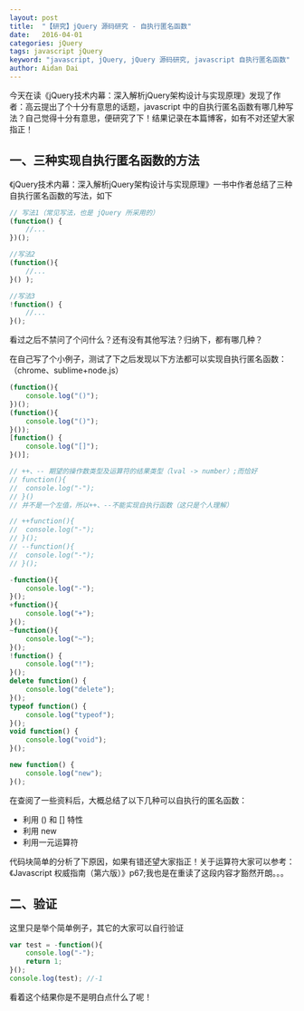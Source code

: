 ```yaml
---
layout: post
title:  "【研究】jQuery 源码研究 - 自执行匿名函数"
date:   2016-04-01
categories: jQuery
tags: javascript jQuery
keyword: "javascript, jQuery, jQuery 源码研究, javascript 自执行匿名函数"
author: Aidan Dai
---
```


今天在读《jQuery技术内幕：深入解析jQuery架构设计与实现原理》发现了作者：高云提出了个十分有意思的话题，javascript 中的自执行匿名函数有哪几种写法？自己觉得十分有意思，便研究了下！结果记录在本篇博客，如有不对还望大家指正！

## 一、三种实现自执行匿名函数的方法

《jQuery技术内幕：深入解析jQuery架构设计与实现原理》一书中作者总结了三种自执行匿名函数的写法，如下

```javascript
// 写法1（常见写法，也是 jQuery 所采用的）
(function() {
    //...
})();

//写法2
(function(){
    //...
}() );

//写法3
!function() {
    //...
}();
```

看过之后不禁问了个问什么？还有没有其他写法？归纳下，都有哪几种？

在自己写了个小例子，测试了下之后发现以下方法都可以实现自执行匿名函数：（chrome、sublime+node.js）

```javascript
(function(){
	console.log("()");
})();
(function(){
	console.log("()");
}());
[function() {
	console.log("[]");
}()];

// ++、-- 期望的操作数类型及运算符的结果类型（lval -> number）;而恰好
// function(){
// 	console.log("-");
// }()
// 并不是一个左值，所以++、--不能实现自执行函数（这只是个人理解）

// ++function(){
// 	console.log("-");
// }();
// --function(){
// 	console.log("-");
// }();

-function(){
	console.log("-");
}();
+function(){
	console.log("+");
}();
~function(){
	console.log("~");
}();
!function() {
	console.log("!");
}();
delete function() {
	console.log("delete");
}();
typeof function() {
	console.log("typeof");
}();
void function() {
	console.log("void");
}();

new function() {
	console.log("new");
}();
```

在查阅了一些资料后，大概总结了以下几种可以自执行的匿名函数：

- 利用 () 和 [] 特性
- 利用 new
- 利用一元运算符

代码块简单的分析了下原因，如果有错还望大家指正！关于运算符大家可以参考：《Javascript 权威指南（第六版）》p67;我也是在重读了这段内容才豁然开朗。。。

## 二、验证

这里只是举个简单例子，其它的大家可以自行验证

```javascript
var test = -function(){
	console.log("-");
    return 1;
}();
console.log(test); //-1
```

看着这个结果你是不是明白点什么了呢！
